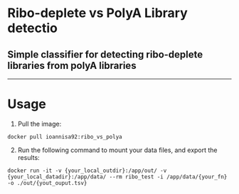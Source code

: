 # Ribo-deplete vs PolyA Library detectio

## Simple classifier for detecting ribo-deplete libraries from polyA libraries
---

# Usage

1. Pull the image:
```
docker pull ioannisa92:ribo_vs_polya
```
2. Run the following command to mount your data files, and export the results:
```
docker run -it -v {your_local_outdir}:/app/out/ -v {your_local_datadir}:/app/data/ --rm ribo_test -i /app/data/{your_fn} -o ./out/{yout_ouput.tsv}
```
